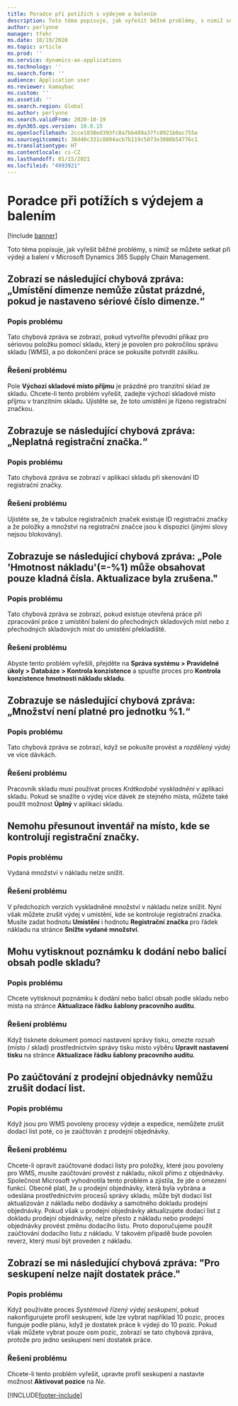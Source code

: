 ```yaml
---
title: Poradce při potížích s výdejem a balením
description: Toto téma popisuje, jak vyřešit běžné problémy, s nimiž se můžete setkat při výdeji a balení v Microsoft Dynamics 365 Supply Chain Management.
author: perlynne
manager: tfehr
ms.date: 10/19/2020
ms.topic: article
ms.prod: ''
ms.service: dynamics-ax-applications
ms.technology: ''
ms.search.form: ''
audience: Application user
ms.reviewer: kamaybac
ms.custom: ''
ms.assetid: ''
ms.search.region: Global
ms.author: perlynne
ms.search.validFrom: 2020-10-19
ms.dyn365.ops.version: 10.0.15
ms.openlocfilehash: 2cce1038ed393fc8a7bb489a37fc0921b0ac755e
ms.sourcegitcommit: 38d40c331c8894acb7b119c5073e3088b54776c1
ms.translationtype: HT
ms.contentlocale: cs-CZ
ms.lasthandoff: 01/15/2021
ms.locfileid: "4993921"
---
```

# <a name="troubleshoot-picking-and-packing"></a>Poradce při potížích s výdejem a balením

[!include [banner](../includes/banner.md)]

Toto téma popisuje, jak vyřešit běžné problémy, s nimiž se můžete setkat při výdeji a balení v Microsoft Dynamics 365 Supply Chain Management.

## <a name="i-receive-the-following-error-message-dimension-location-cant-be-left-blank-if-dimension-serial-number-is-set"></a>Zobrazí se následující chybová zpráva: „Umístění dimenze nemůže zůstat prázdné, pokud je nastaveno sériové číslo dimenze.“

### <a name="issue-description"></a>Popis problému

Tato chybová zpráva se zobrazí, pokud vytvoříte převodní příkaz pro sériovou položku pomocí skladu, který je povolen pro pokročilou správu skladu (WMS), a po dokončení práce se pokusíte potvrdit zásilku.

### <a name="issue-resolution"></a>Řešení problému

Pole **Výchozí skladové místo příjmu** je prázdné pro tranzitní sklad ze skladu. Chcete-li tento problém vyřešit, zadejte výchozí skladové místo příjmu v tranzitním skladu. Ujistěte se, že toto umístění je řízeno registrační značkou.

## <a name="i-receive-the-following-error-message-invalid-license-plate"></a>Zobrazuje se následující chybová zpráva: „Neplatná registrační značka.“

### <a name="issue-description"></a>Popis problému

Tato chybová zpráva se zobrazí v aplikaci skladu při skenování ID registrační značky.

### <a name="issue-resolution"></a>Řešení problému

Ujistěte se, že v tabulce registračních značek existuje ID registrační značky a že položky a množství na registrační značce jsou k dispozici (jinými slovy nejsou blokovány).

## <a name="i-receive-the-following-error-message-field-load-weight-1-can-only-contain-positive-numbers-update-has-been-canceled"></a>Zobrazuje se následující chybová zpráva: „Pole 'Hmotnost nákladu'(=-%1) může obsahovat pouze kladná čísla. Aktualizace byla zrušena."

### <a name="issue-description"></a>Popis problému

Tato chybová zpráva se zobrazí, pokud existuje otevřená práce při zpracování práce z umístění balení do přechodných skladových míst nebo z přechodných skladových míst do umístění překladiště.

### <a name="issue-resolution"></a>Řešení problému

Abyste tento problém vyřešili, přejděte na **Správa systému \> Pravidelné úkoly \> Databáze \> Kontrola konzistence** a spusťte proces pro **Kontrola konzistence hmotnosti nákladu skladu**.

## <a name="i-receive-the-following-error-message-the-quantity-is-not-valid-for-unit-1"></a>Zobrazuje se následující chybová zpráva: „Množství není platné pro jednotku %1.“

### <a name="issue-description"></a>Popis problému

Tato chybová zpráva se zobrazí, když se pokusíte provést a *rozdělený výdej* ve více dávkách.

### <a name="issue-resolution"></a>Řešení problému

Pracovník skladu musí používat proces *Krátkodobé vyskladnění* v aplikaci skladu. Pokud se snažíte o výdej více dávek ze stejného místa, můžete také použít možnost **Úplný** v aplikaci skladu.

## <a name="i-cant-move-inventory-to-a-location-that-is-license-platecontrolled"></a>Nemohu přesunout inventář na místo, kde se kontrolují registrační značky.

### <a name="issue-description"></a>Popis problému

Vydaná množství v nákladu nelze snížit.

### <a name="issue-resolution"></a>Řešení problému

V předchozích verzích vyskladněné množství v nákladu nelze snížit. Nyní však můžete zrušit výdej v umístění, kde se kontroluje registrační značka. Musíte zadat hodnotu **Umístění** i hodnotu **Registrační značka** pro řádek nákladu na stránce **Snižte vydané množství**.

## <a name="can-i-print-a-delivery-note-or-packing-content-by-warehouse"></a>Mohu vytisknout poznámku k dodání nebo balicí obsah podle skladu?

### <a name="issue-description"></a>Popis problému

Chcete vytisknout poznámku k dodání nebo balicí obsah podle skladu nebo místa na stránce **Aktualizace řádku šablony pracovního auditu**.

### <a name="issue-resolution"></a>Řešení problému

Když tisknete dokument pomocí nastavení správy tisku, omezte rozsah (místo / sklad) prostřednictvím správy tisku místo výběru **Upravit nastavení tisku** na stránce **Aktualizace řádku šablony pracovního auditu**.

## <a name="i-cant-cancel-a-packing-slip-after-its-posted-from-a-sales-order"></a>Po zaúčtování z prodejní objednávky nemůžu zrušit dodací list.

### <a name="issue-description"></a>Popis problému

Když jsou pro WMS povoleny procesy výdeje a expedice, nemůžete zrušit dodací list poté, co je zaúčtován z prodejní objednávky.

### <a name="issue-resolution"></a>Řešení problému

Chcete-li opravit zaúčtované dodací listy pro položky, které jsou povoleny pro WMS, musíte zaúčtování provést z nákladu, nikoli přímo z objednávky. Společnost Microsoft vyhodnotila tento problém a zjistila, že jde o omezení funkcí. Obecně platí, že u prodejní objednávky, která byla vybrána a odeslána prostřednictvím procesů správy skladu, může být dodací list aktualizován z nákladu nebo dodávky a samotného dokladu prodejní objednávky. Pokud však u prodejní objednávky aktualizujete dodací list z dokladu prodejní objednávky, nelze přesto z nákladu nebo prodejní objednávky provést změnu dodacího listu. Proto doporučujeme použít zaúčtování dodacího listu z nákladu. V takovém případě bude povolen reverz, který musí být proveden z nákladu.

## <a name="i-receive-the-following-error-message-not-enough-work-can-be-found-for-cluster"></a>Zobrazí se mi následující chybová zpráva: "Pro seskupení nelze najít dostatek práce."

### <a name="issue-description"></a>Popis problému

Když používáte proces *Systémově řízený výdej seskupení*, pokud nakonfigurujete profil seskupení, kde lze vybrat například 10 pozic, proces funguje podle plánu, když je dostatek práce k výdeji do 10 pozic. Pokud však můžete vybrat pouze osm pozic, zobrazí se tato chybová zpráva, protože pro jedno seskupení není dostatek práce.

### <a name="issue-resolution"></a>Řešení problému

Chcete-li tento problém vyřešit, upravte profil seskupení a nastavte možnost **Aktivovat pozice** na *Ne*.


[!INCLUDE[footer-include](../../includes/footer-banner.md)]